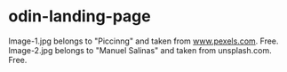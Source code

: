 # odin-landing-page
Image-1.jpg belongs to "Piccinng" and taken from www.pexels.com. Free.
Image-2.jpg belongs to "Manuel Salinas" and taken from unsplash.com. Free.